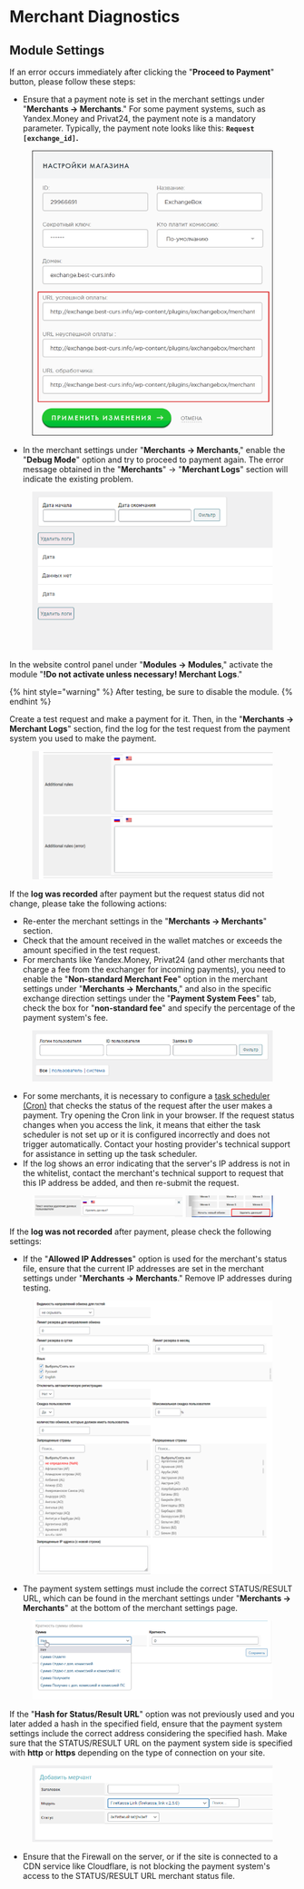 # Merchant Diagnostics

## Module Settings

If an error occurs immediately after clicking the "**Proceed to Payment**" button, please follow these steps:

* Ensure that a payment note is set in the merchant settings under "**Merchants → Merchants**." For some payment systems, such as Yandex.Money and Privat24, the payment note is a mandatory parameter. Typically, the payment note looks like this: **`Request [exchange_id]`.**

<figure><img src="../../../.gitbook/assets/image (902).png" alt=""><figcaption></figcaption></figure>

* In the merchant settings under "**Merchants → Merchants**," enable the "**Debug Mode**" option and try to proceed to payment again. The error message obtained in the "**Merchants**" → "**Merchant Logs**" section will indicate the existing problem.

<figure><img src="../../../.gitbook/assets/image (1232).png" alt=""><figcaption></figcaption></figure>

In the website control panel under "**Modules → Modules**," activate the module "**!Do not activate unless necessary! Merchant Logs**."

{% hint style="warning" %}
After testing, be sure to disable the module.
{% endhint %}

Create a test request and make a payment for it. Then, in the "**Merchants → Merchant Logs**" section, find the log for the test request from the payment system you used to make the payment.

<figure><img src="../../../.gitbook/assets/image (1106).png" alt=""><figcaption></figcaption></figure>

If the **log was recorded** after payment but the request status did not change, please take the following actions:

* Re-enter the merchant settings in the "**Merchants → Merchants**" section.
* Check that the amount received in the wallet matches or exceeds the amount specified in the test request.
* For merchants like Yandex.Money, Privat24 (and other merchants that charge a fee from the exchanger for incoming payments), you need to enable the "**Non-standard Merchant Fee**" option in the merchant settings under "**Merchants → Merchants**," and also in the specific exchange direction settings under the "**Payment System Fees**" tab, check the box for "**non-standard fee**" and specify the percentage of the payment system's fee.

<figure><img src="../../../.gitbook/assets/image (978).png" alt="" width="563"><figcaption></figcaption></figure>

* For some merchants, it is necessary to configure a [task scheduler (Cron)](https://premium.gitbook.io/rukovodstvo-polzovatelya/osnovnye-nastroiki/faq/kak-sozdat-zadanie-cron-na-servere) that checks the status of the request after the user makes a payment. Try opening the Cron link in your browser. If the request status changes when you access the link, it means that either the task scheduler is not set up or it is configured incorrectly and does not trigger automatically. Contact your hosting provider's technical support for assistance in setting up the task scheduler.
* If the log shows an error indicating that the server's IP address is not in the whitelist, contact the merchant's technical support to request that this IP address be added, and then re-submit the request.

<figure><img src="../../../.gitbook/assets/image (1268).png" alt="" width="563"><figcaption></figcaption></figure>

If the **log was not recorded** after payment, please check the following settings:

* If the "**Allowed IP Addresses**" option is used for the merchant's status file, ensure that the current IP addresses are set in the merchant settings under "**Merchants → Merchants**." Remove IP addresses during testing.

<figure><img src="../../../.gitbook/assets/image (958).png" alt=""><figcaption></figcaption></figure>

* The payment system settings must include the correct STATUS/RESULT URL, which can be found in the merchant settings under "**Merchants → Merchants**" at the bottom of the merchant settings page.

<figure><img src="../../../.gitbook/assets/image (1014).png" alt=""><figcaption></figcaption></figure>

If the "**Hash for Status/Result URL**" option was not previously used and you later added a hash in the specified field, ensure that the payment system settings include the correct address considering the specified hash. Make sure that the STATUS/RESULT URL on the payment system side is specified with **http** or **https** depending on the type of connection on your site.

<figure><img src="../../../.gitbook/assets/image (894).png" alt=""><figcaption></figcaption></figure>

* Ensure that the Firewall on the server, or if the site is connected to a CDN service like Cloudflare, is not blocking the payment system's access to the STATUS/RESULT URL merchant status file.
